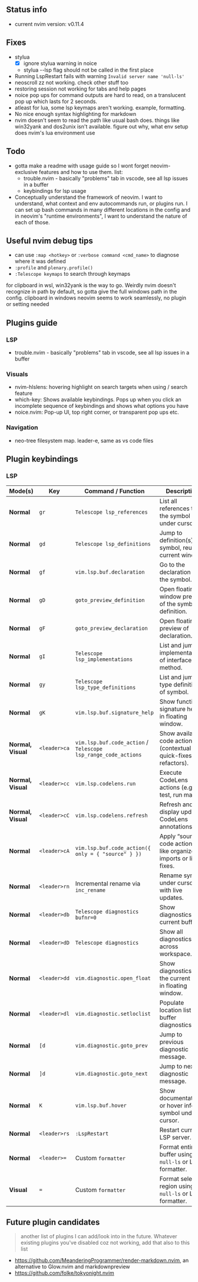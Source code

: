 ## Status info
- current nvim version: v0.11.4

## Fixes
- stylua
  - [x] ignore stylua warning in noice
  - stylua --lsp flag should not be called in the first place
- Running LspRestart fails with warning `Invalid server name 'null-ls'`
- neoscroll zz not working. check other stuff too
- restoring session not working for tabs and help pages
- noice pop ups for command outputs are hard to read, on a translucent pop up which lasts for 2 seconds.
- atleast for lua, some lsp keymaps aren't working. example, formatting.
- No nice enough syntax highlighting for markdown
- nvim doesn't seem to read the path like usual bash does. things like win32yank and dos2unix isn't available. figure out why, what env
  setup does nvim's lua environment use

## Todo
- gotta make a readme with usage guide so I wont forget neovim-exclusive features and how to use them. list:
    - trouble.nvim - basically "problems" tab in vscode, see all lsp issues in a buffer
    - keybindings for lsp usage
- Conceptually understand the framework of neovim. I want to understand, what context and env autocommands run, or plugins run. I can set up
  bash commands in many different locations in the config and in neovim's "runtime environments", I want to understand the nature of each of
  those.


## Useful nvim debug tips
- can use `:map <hotkey>` or `:verbose command <cmd_name>` to diagnose where it was defined
- `:profile` and `plenary.profile()`
- `:Telescope keymaps` to search through keymaps


for clipboard in wsl, win32yank is the way to go. Weirdly nvim doesn't recognize in path by default, so gotta give the full windows path in
the config.
clipboard in windows neovim seems to work seamlessly, no plugin or setting needed


## Plugins guide
### LSP
- trouble.nvim - basically "problems" tab in vscode, see all lsp issues in a buffer
### Visuals
- nvim-hlslens: hovering highlight on search targets when using / search feature
- which-key: Shows available keybindings. Pops up when you click an incomplete sequence of keybindings and shows what options you have
- noice.nvim: Pop-up UI, top right corner, or transparent pop ups etc.
### Navigation
- neo-tree filesystem map. leader-e, same as vs code files


## Plugin keybindings
### LSP
| Mode(s) | Key | Command / Function | Description |
|----------|-----|--------------------|--------------|
| **Normal** | `gr` | `Telescope lsp_references` | List all references to the symbol under cursor. |
| **Normal** | `gd` | `Telescope lsp_definitions` | Jump to definition(s) of symbol, reusing current window. |
| **Normal** | `gf` | `vim.lsp.buf.declaration` | Go to the declaration of the symbol. |
| **Normal** | `gD` | `goto_preview_definition` | Open floating window preview of the symbol’s definition. |
| **Normal** | `gF` | `goto_preview_declaration` | Open floating preview of declaration. |
| **Normal** | `gI` | `Telescope lsp_implementations` | List and jump to implementations of interface or method. |
| **Normal** | `gy` | `Telescope lsp_type_definitions` | List and jump to type definition of symbol. |
| **Normal** | `gK` | `vim.lsp.buf.signature_help` | Show function signature help in floating window. |
| **Normal, Visual** | `<leader>ca` | `vim.lsp.buf.code_action` / `Telescope lsp_range_code_actions` | Show available code actions (contextual quick-fixes, refactors). |
| **Normal, Visual** | `<leader>cc` | `vim.lsp.codelens.run` | Execute CodeLens actions (e.g., test, run main). |
| **Normal, Visual** | `<leader>cC` | `vim.lsp.codelens.refresh` | Refresh and display updated CodeLens annotations. |
| **Normal** | `<leader>cA` | `vim.lsp.buf.code_action({ only = { "source" } })` | Apply “source” code actions like organize imports or lint fixes. |
| **Normal** | `<leader>rn` | Incremental rename via `inc_rename` | Rename symbol under cursor with live updates. |
| **Normal** | `<leader>db` | `Telescope diagnostics bufnr=0` | Show diagnostics for current buffer. |
| **Normal** | `<leader>dD` | `Telescope diagnostics` | Show all diagnostics across workspace. |
| **Normal** | `<leader>dd` | `vim.diagnostic.open_float` | Show diagnostics for the current line in floating window. |
| **Normal** | `<leader>dl` | `vim.diagnostic.setloclist` | Populate location list with buffer diagnostics. |
| **Normal** | `[d` | `vim.diagnostic.goto_prev` | Jump to previous diagnostic message. |
| **Normal** | `]d` | `vim.diagnostic.goto_next` | Jump to next diagnostic message. |
| **Normal** | `K` | `vim.lsp.buf.hover` | Show documentation or hover info for symbol under cursor. |
| **Normal** | `<leader>rs` | `:LspRestart` | Restart current LSP server. |
| **Normal** | `<leader>=` | Custom `formatter` | Format entire buffer using `null-ls` or LSP formatter. |
| **Visual** | `=` | Custom `formatter` | Format selected region using `null-ls` or LSP formatter. |



## Future plugin candidates
> another list of plugins I can add/look into in the future. Whatever existing plugins you've disabled coz not working, add that also to this list
- https://github.com/MeanderingProgrammer/render-markdown.nvim, an alternative to Glow.nvim and markdownpreview
- https://github.com/folke/tokyonight.nvim
